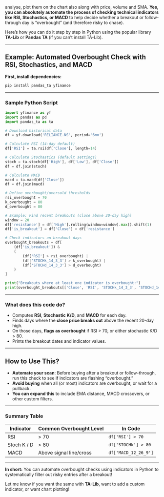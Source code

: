 analyse, plot them on the chart also along with price, volume and SMA. **Yes, you can absolutely automate the process of checking technical indicators like RSI, Stochastics, or MACD** to help decide whether a breakout or follow-through day is “overbought” (and therefore risky to chase).

Here’s how you can do it step by step in Python using the popular library **TA-Lib** or **Pandas TA** (if you can’t install TA-Lib).

---

## **Example: Automated Overbought Check with RSI, Stochastics, and MACD**

**First, install dependencies:**

```bash
pip install pandas_ta yfinance
```

---

### **Sample Python Script**

```python
import yfinance as yf
import pandas as pd
import pandas_ta as ta

# Download historical data
df = yf.download('RELIANCE.NS', period='6mo')

# Calculate RSI (14-day default)
df['RSI'] = ta.rsi(df['Close'], length=14)

# Calculate Stochastics (default settings)
stoch = ta.stoch(df['High'], df['Low'], df['Close'])
df = df.join(stoch)

# Calculate MACD
macd = ta.macd(df['Close'])
df = df.join(macd)

# Define overbought/oversold thresholds
rsi_overbought = 70
k_overbought = 80
d_overbought = 80

# Example: Find recent breakouts (close above 20-day high)
window = 20
df['resistance'] = df['High'].rolling(window=window).max().shift(1)
df['is_breakout'] = df['Close'] > df['resistance']

# Check indicators on breakout days
overbought_breakouts = df[
    (df['is_breakout']) &
    (
        (df['RSI'] > rsi_overbought) |
        (df['STOCHk_14_3_3'] > k_overbought) |
        (df['STOCHd_14_3_3'] > d_overbought)
    )
]

print("Breakouts where at least one indicator is overbought:")
print(overbought_breakouts[['Close', 'RSI', 'STOCHk_14_3_3', 'STOCHd_14_3_3', 'MACD_12_26_9', 'resistance']])
```

---

### **What does this code do?**

* Computes **RSI**, **Stochastic K/D**, and **MACD** for each day.
* Finds days where the **close price breaks out** above the recent 20-day high.
* On those days, **flags as overbought** if RSI > 70, or either stochastic K/D > 80.
* Prints the breakout dates and indicator values.

---

## **How to Use This?**

* **Automate your scan**: Before buying after a breakout or follow-through, run this check to see if indicators are flashing “overbought.”
* **Avoid buying** when all (or most) indicators are overbought, or wait for a pullback.
* **You can expand this** to include EMA distance, MACD crossovers, or other custom filters.

---

### **Summary Table**

| Indicator   | Common Overbought Level | In Code              |
| ----------- | ----------------------- | -------------------- |
| RSI         | > 70                    | `df['RSI'] > 70`     |
| Stoch K / D | > 80                    | `df['STOCHk'] > 80`  |
| MACD        | Above signal line/cross | `df['MACD_12_26_9']` |

---

**In short:**
You can automate overbought checks using indicators in Python to systematically filter out risky entries after a breakout!

Let me know if you want the same with **TA-Lib**, want to add a custom indicator, or want chart plotting!
